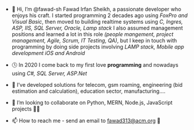 - 👋 Hi, I’m @fawad-sh Fawad Irfan Sheikh, a passionate developer who enjoys his craft. I started programming 2 decades ago using *FoxPro and Visual Basic*, then moved to building realtime systems using *C, Ingres, ASP, IIS, SQL Server, Oracle, Lamp stack* I also assumed management positions and learned a lot in this role *(people mangement, project management, Agile, Scrum, IT Testing, QA)*, but I keep in touch with programming by doing side projects involving *LAMP stack, Mobile app development iOS and Android*

- 🕓 In 2020 I come back to my first love **programming** and nowadays using *C#, SQL Server, ASP.Net*  

- 👀 I’ve developed solutions for telecom, gsm roaming, engineering (bid estimation and calculation), education sector, manufacturing....

- 🤝 I’m looking to collaborate on Python, MERN, Node.js, JavaScript projects 👨‍💼

- 📫 How to reach me - send an email to fawad313@acm.org 📧

<!---
fawad-sh/fawad-sh is a ✨ special ✨ repository because its `README.md` (this file) appears on your GitHub profile.
You can click the Preview link to take a look at your changes.
--->
